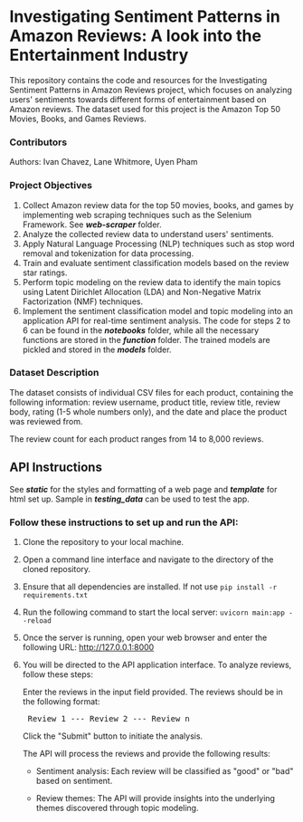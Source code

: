 # **Investigating Sentiment Patterns in Amazon Reviews: A look into the Entertainment Industry**

This repository contains the code and resources for the Investigating Sentiment Patterns in Amazon Reviews project, which focuses on analyzing users' sentiments towards different forms of entertainment based on Amazon reviews. The dataset used for this project is the Amazon Top 50 Movies, Books, and Games Reviews.

### **Contributors**

Authors: Ivan Chavez, Lane Whitmore, Uyen Pham

### **Project Objectives**

1. Collect Amazon review data for the top 50 movies, books, and games by implementing web scraping techniques such as the Selenium Framework. See ***web-scraper*** folder.
2. Analyze the collected review data to understand users' sentiments.
3. Apply Natural Language Processing (NLP) techniques such as stop word removal and tokenization for data processing.
4. Train and evaluate sentiment classification models based on the review star ratings.
5. Perform topic modeling on the review data to identify the main topics using Latent Dirichlet Allocation (LDA) and Non-Negative Matrix Factorization (NMF) techniques.
6. Implement the sentiment classification model and topic modeling into an application API for real-time sentiment analysis.
   The code for steps 2 to 6 can be found in the ***notebooks*** folder, while all the necessary functions are stored in the ***function*** folder. The trained models are pickled and stored in the ***models*** folder.
   
### **Dataset Description**

The dataset consists of individual CSV files for each product, containing the following information: review username, product title, review title, review body, rating (1-5 whole numbers only), and the date and place the product was reviewed from.

The review count for each product ranges from 14 to 8,000 reviews.

## **API Instructions**

See ***static*** for the styles and formatting of a web page and ***template*** for html set up. Sample in ***testing_data*** can be used to test the app.

### **Follow these instructions to set up and run the API:**

1. Clone the repository to your local machine.

2. Open a command line interface and navigate to the directory of the cloned repository.

3. Ensure that all dependencies are installed. If not use `pip install -r requirements.txt`

4. Run the following command to start the local server: `uvicorn main:app --reload`
5. Once the server is running, open your web browser and enter the following URL: http://127.0.0.1:8000
6. You will be directed to the API application interface. To analyze reviews, follow these steps:
   
     Enter the reviews in the input field provided. The reviews should be in the following format:
          <pre>
          Review 1
          ---
          Review 2
          ---
          Review n
          </pre>
     Click the "Submit" button to initiate the analysis.
   
     The API will process the reviews and provide the following results:
     - Sentiment analysis: Each review will be classified as "good" or "bad" based on sentiment.
     
     - Review themes: The API will provide insights into the underlying themes discovered through topic modeling.
     

